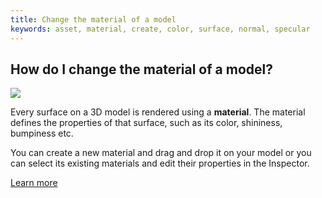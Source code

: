 ```yaml
---
title: Change the material of a model
keywords: asset, material, create, color, surface, normal, specular
---
```


## How do I change the material of a model?

<img src="https://playcanvas.com/static-assets/instructions/change_material.gif" />

Every surface on a 3D model is rendered using a **material**. The material defines the properties of that surface, such as its color, shininess, bumpiness etc.

You can create a new material and drag and drop it on your model or you can select its existing materials and edit their properties in the Inspector.

[Learn more](https://developer.playcanvas.com/user-manual/assets/materials/)
